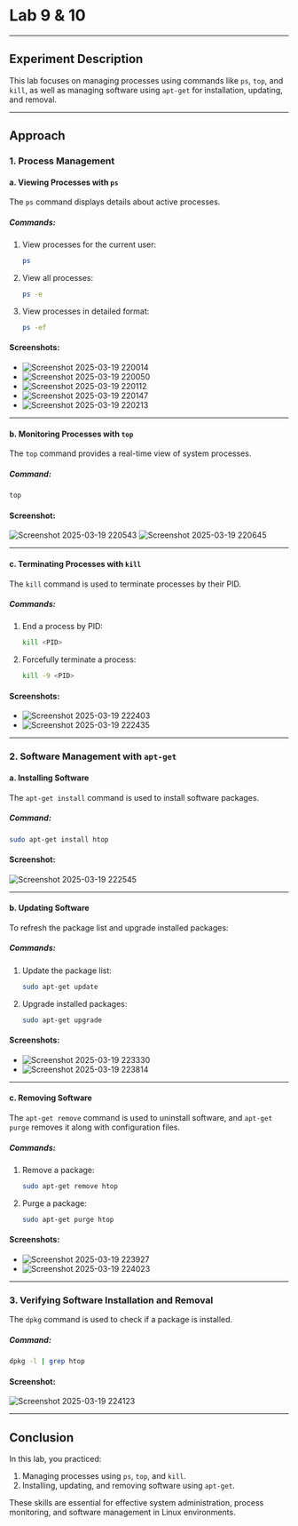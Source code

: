 # Lab 9 & 10

---

## Experiment Description
This lab focuses on managing processes using commands like `ps`, `top`, and `kill`, as well as managing software using `apt-get` for installation, updating, and removal.

---

## Approach

### 1. Process Management

#### a. Viewing Processes with `ps`
The `ps` command displays details about active processes.

##### Commands:
1. View processes for the current user:
   ```bash
   ps
   ```
2. View all processes:
   ```bash
   ps -e
   ```
3. View processes in detailed format:
   ```bash
   ps -ef
   ```

#### Screenshots:
- ![Screenshot 2025-03-19 220014](https://github.com/user-attachments/assets/fbb31b4d-19dc-4f5d-82a3-aa4cd827cb36)
- ![Screenshot 2025-03-19 220050](https://github.com/user-attachments/assets/94b91cd5-f3a9-4e0b-b1fe-840878071593)
- ![Screenshot 2025-03-19 220112](https://github.com/user-attachments/assets/1ecd62d3-9790-477a-9500-7f65fa2cc610)
- ![Screenshot 2025-03-19 220147](https://github.com/user-attachments/assets/eb18e662-cae0-478e-896e-bf6e483182d8)
- ![Screenshot 2025-03-19 220213](https://github.com/user-attachments/assets/0d4a6d98-ca1e-4bce-99d6-e96b43d4aa85)

---

#### b. Monitoring Processes with `top`
The `top` command provides a real-time view of system processes.

##### Command:
```bash
top
```

#### Screenshot:
![Screenshot 2025-03-19 220543](https://github.com/user-attachments/assets/7ae7bfcb-a968-4b7a-abab-1cf54162185f)
![Screenshot 2025-03-19 220645](https://github.com/user-attachments/assets/9f7d3c82-144b-4ea7-951c-e601228c1987)

---

#### c. Terminating Processes with `kill`
The `kill` command is used to terminate processes by their PID.

##### Commands:
1. End a process by PID:
   ```bash
   kill <PID>
   ```
2. Forcefully terminate a process:
   ```bash
   kill -9 <PID>
   ```

#### Screenshots:
- ![Screenshot 2025-03-19 222403](https://github.com/user-attachments/assets/4923ae39-d719-4c28-a51c-1583941ff30e)
- ![Screenshot 2025-03-19 222435](https://github.com/user-attachments/assets/fb2f0548-75c7-47e7-8f4b-649dbb244bc1)

---

### 2. Software Management with `apt-get`

#### a. Installing Software
The `apt-get install` command is used to install software packages.

##### Command:
```bash
sudo apt-get install htop
```

#### Screenshot:
![Screenshot 2025-03-19 222545](https://github.com/user-attachments/assets/d0eb0734-990d-4f15-b542-0024ad2910b9)

---

#### b. Updating Software
To refresh the package list and upgrade installed packages:

##### Commands:
1. Update the package list:
   ```bash
   sudo apt-get update
   ```
2. Upgrade installed packages:
   ```bash
   sudo apt-get upgrade
   ```

#### Screenshots:
- ![Screenshot 2025-03-19 223330](https://github.com/user-attachments/assets/da7c3626-18cb-4309-a43b-da7771094249)
- ![Screenshot 2025-03-19 223814](https://github.com/user-attachments/assets/cc78bfed-53ee-43a9-a7c2-94e555504310)

---

#### c. Removing Software
The `apt-get remove` command is used to uninstall software, and `apt-get purge` removes it along with configuration files.

##### Commands:
1. Remove a package:
   ```bash
   sudo apt-get remove htop
   ```
2. Purge a package:
   ```bash
   sudo apt-get purge htop
   ```

#### Screenshots:
- ![Screenshot 2025-03-19 223927](https://github.com/user-attachments/assets/00fdbd2c-bbd7-4c7e-ad1b-b047504988bd)
- ![Screenshot 2025-03-19 224023](https://github.com/user-attachments/assets/f0d95699-ee15-41e5-abb8-e53d77dd566a)

---

### 3. Verifying Software Installation and Removal
The `dpkg` command is used to check if a package is installed.

##### Command:
```bash
dpkg -l | grep htop
```

#### Screenshot:
![Screenshot 2025-03-19 224123](https://github.com/user-attachments/assets/0ec7be5b-1d4a-45e0-be35-9f842f7df641)

---

## Conclusion
In this lab, you practiced:
1. Managing processes using `ps`, `top`, and `kill`.
2. Installing, updating, and removing software using `apt-get`.

These skills are essential for effective system administration, process monitoring, and software management in Linux environments.
